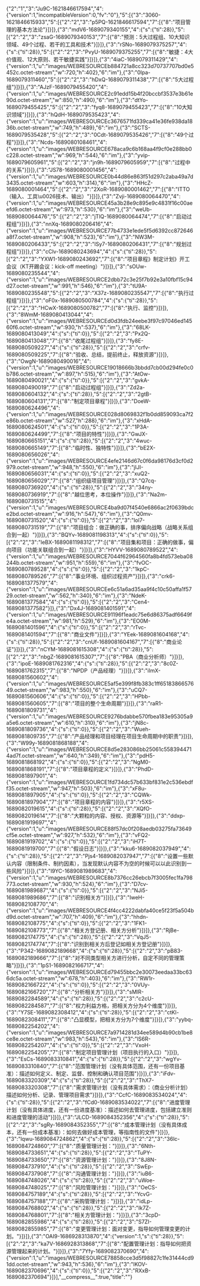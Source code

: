 {"2":"1","3":"Ju9C-1621846617594","4":{"version":1,"incompatibleVersion":0,"fv":"0"},"5":[{"3":"3060-1621846615933","5":[{"2":"2","3":"p5PQ-1621846617594","7":[{"8":"项目管理的基本方法论"}]}]},{"3":"mdV6-1689079340155","4":{"s":{"ti":28}},"5":[{"2":"2","3":"zsaG-1689079340153","7":[{"8":"预测：5大过程组、10大知识领域、49个过程、若干的工具和技术"}]}]},{"3":"rSNo-1689079375257","4":{"s":{"ti":28}},"5":[{"2":"2","3":"PvyU-1689079375255","7":[{"8":"敏捷：4大价值观、12大原则、若干敏捷实践"}]}]},{"3":"4iaC-1689079311429","4":{"version":1,"u":"images/WEBRESOURCEb884721a8cc323d70737707bd0e5452c.octet-stream","w":720,"h":402},"6":"im"},{"3":"0lpa-1689079311460","5":[{"2":"2","3":"hDxQ-1689079311438","7":[{"8":"5大过程组"}]}]},{"3":"AJzF-1689079455420","4":{"version":1,"u":"images/WEBRESOURCE2c91edd15b4f20bccbf3537e3b61e90d.octet-stream","w":850,"h":490},"6":"im"},{"3":"dtYo-1689079455425","5":[{"2":"2","3":"fyq8-1689079455423","7":[{"8":"10大知识领域"}]}]},{"3":"hQdH-1689079535423","4":{"version":1,"u":"images/WEBRESOURCEc3676571fd339ca41e36fe938da1836b.octet-stream","w":749,"h":489},"6":"im"},{"3":"SCTS-1689079535428","5":[{"2":"2","3":"0Cdt-1689079535426","7":[{"8":"49个过程"}]}]},{"3":"Ncds-1689080108461","4":{"version":1,"u":"images/WEBRESOURCE678aca9c6b168aa4f9cf0e288bb0c228.octet-stream","w":969,"h":544},"6":"im"},{"3":"yvip-1689079605961","5":[{"2":"2","3":"jn9h-1689079605959","7":[{"8":"过程中的关系"}]}]},{"3":"JS78-1689080001456","4":{"version":1,"u":"images/WEBRESOURCE0b44d86e863f51d297c2aba49a7d3435.octet-stream","w":603,"h":314},"6":"im"},{"3":"HHcZ-1689080001464","5":[{"2":"2","3":"2XoR-1689080001462","7":[{"8":"ITTO（输入、工具\u0026技术、输出）"}]}]},{"3":"Zvji-1689080064470","4":{"version":1,"u":"images/WEBRESOURCE45a3b28e9c895e9c4831f16c00aeefd6.octet-stream","w":973,"h":530},"6":"im"},{"3":"weUb-1689080064476","5":[{"2":"2","3":"jTlQ-1689080064474","7":[{"8":"启动过程组"}]}]},{"3":"nnXq-1689080206416","4":{"version":1,"u":"images/WEBRESOURCE77b4733e1ede5f5d6392cc872646a8f7.octet-stream","w":908,"h":523},"6":"im"},{"3":"NW3M-1689080206433","5":[{"2":"2","3":"lSy7-1689080206431","7":[{"8":"规划过程组"}]}]},{"3":"cClv-1689080243694","4":{"s":{"ti":28}},"5":[{"2":"2","3":"YXW1-1689080243692","7":[{"8":"项目章程》制定计划》开工会议（KT开踢会议：kick-off meeting）"}]}]},{"3":"sOUw-1689080235544","4":{"version":1,"u":"images/WEBRESOURCE2dbb72c3e25f7b92e3a10fbf15c94d27.octet-stream","w":991,"h":546},"6":"im"},{"3":"tU9A-1689080235548","5":[{"2":"2","3":"X37z-1689080235547","7":[{"8":"执行过程组"}]}]},{"3":"oF0x-1689080500784","4":{"s":{"ti":28}},"5":[{"2":"2","3":"HCwX-1689080500782","7":[{"8":"执行、监控"}]}]},{"3":"8WmM-1689080413044","4":{"version":1,"u":"images/WEBRESOURCEd0d3fdb24eebe3f97c97046ed14560f6.octet-stream","w":930,"h":537},"6":"im"},{"3":"68LK-1689080413049","4":{"s":{"ti":0}},"5":[{"2":"2","3":"Px2Q-1689080413048","7":[{"8":"收尾过程组"}]}]},{"3":"fy8E-1689080509227","4":{"s":{"ti":28}},"5":[{"2":"2","3":"crfv-1689080509225","7":[{"8":"验收、总结，提前终止，释放资源"}]}]},{"3":"OwgN-1689080490016","4":{"version":1,"u":"images/WEBRESOURCE19018666b3bbdd7cb00d294fe0c0b786.octet-stream","w":897,"h":515},"6":"im"},{"3":"AtOw-1689080490021","4":{"s":{"ti":0}},"5":[{"2":"2","3":"gvkA-1689080490019","7":[{"8":"启动过程组"}]}]},{"3":"Zd2a-1689080604132","4":{"s":{"ti":28}},"5":[{"2":"2","3":"2gtB-1689080604131","7":[{"8":"制定项目章程"}]}]},{"3":"DoeW-1689080624496","4":{"version":1,"u":"images/WEBRESOURCE028d8069832f1b0dd859093ca7f2e86b.octet-stream","w":527,"h":288},"6":"im"},{"3":"xHdA-1689080624501","4":{"s":{"ti":0}},"5":[{"2":"2","3":"1P3A-1689080624499","7":[{"8":"项目的特性"}]}]},{"3":"GwJX-1689080665151","4":{"s":{"ti":28}},"5":[{"2":"2","3":"4wuc-1689080665149","7":[{"8":"临时性、独特性"}]}]},{"3":"bE2X-1689080656026","4":{"version":1,"u":"images/WEBRESOURCE4efe2146d67c0f6da98176d3cf0d2979.octet-stream","w":948,"h":550},"6":"im"},{"3":"jIJI-1689080656031","4":{"s":{"ti":0}},"5":[{"2":"2","3":"xuQ2-1689080656029","7":[{"8":"组织级项目管理"}]}]},{"3":"Q7cq-1689080736920","4":{"s":{"ti":28}},"5":[{"2":"2","3":"34ny-1689080736919","7":[{"8":"越位思考，本位操作"}]}]},{"3":"Na2m-1689080731515","4":{"version":1,"u":"images/WEBRESOURCE4ba9d07f4540e6866ac2f0639bdce2bd.octet-stream","w":916,"h":547},"6":"im"},{"3":"Q0mv-1689080731520","4":{"s":{"ti":0}},"5":[{"2":"2","3":"lol7-1689080731519","7":[{"8":"项目组合：做正确的事，排序偏向战略（战略关系组合到一起）"}]}]},{"3":"BQYv-1689081198313","4":{"s":{"ti":0}},"5":[{"2":"2","3":"leBX-1689081198312","7":[{"8":"项目集和项目：正确的做事，偏向项目（功能关联组合到一起）"}]}]},{"3":"HYVV-1689080789522","4":{"version":1,"u":"images/WEBRESOURCE7044f62964560fa8b4fd573eba08244b.octet-stream","w":951,"h":559},"6":"im"},{"3":"fvOC-1689080789528","4":{"s":{"ti":0}},"5":[{"2":"2","3":"1kpC-1689080789526","7":[{"8":"事业环境、组织过程资产"}]}]},{"3":"crk6-1689081377579","4":{"version":1,"u":"images/WEBRESOURCEe6c51a6ad35aa9f4c10c50affa1f5729.octet-stream","w":562,"h":340},"6":"im"},{"3":"NdeK-1689081377584","4":{"s":{"ti":0}},"5":[{"2":"2","3":"Cen4-1689081377582"}]},{"3":"Dx4J-1689081401591","4":{"version":1,"u":"images/WEBRESOURCE91196f1eadc75e6d86375adf6649fe4a.octet-stream","w":981,"h":529},"6":"im"},{"3":"EO0M-1689081401596","4":{"s":{"ti":0}},"5":[{"2":"2","3":"rTvc-1689081401594","7":[{"8":"商业文件"}]}]},{"3":"YEek-1689081604168","4":{"s":{"ti":28}},"5":[{"2":"2","3":"cnUf-1689081604167","7":[{"8":"商业论证"}]}]},{"3":"nCYM-1689081615308","4":{"s":{"ti":28}},"5":[{"2":"2","3":"nbgZ-1689081615307","7":[{"8":"PBA（商业分析师）"}]}]},{"3":"ipoE-1689081762316","4":{"s":{"ti":28}},"5":[{"2":"2","3":"8c0Z-1689081762315","7":[{"8":"NPDP（产品经理）"}]}]},{"3":"iImX-1689081560602","4":{"version":1,"u":"images/WEBRESOURCE5af5e399f8fb383c1ff6518386657649.octet-stream","w":983,"h":550},"6":"im"},{"3":"uCQ7-1689081560606","4":{"s":{"ti":0}},"5":[{"2":"2","3":"HPbb-1689081560605","7":[{"8":"项目的整个生命周期"}]}]},{"3":"raR1-1689081809731","4":{"version":1,"u":"images/WEBRESOURCE9276bdabbe570fbea183e95305a9a5e6.octet-stream","w":610,"h":310},"6":"im"},{"3":"jN8c-1689081809736","4":{"s":{"ti":0}},"5":[{"2":"2","3":"Wueh-1689081809735","7":[{"8":"产品经理和项目经理在项目生命周期中的职责"}]}]},{"3":"W99y-1689081868188","4":{"version":1,"u":"images/WEBRESOURCE8d5e283086bb25061c5583944714ad7f.octet-stream","w":640,"h":349},"6":"im"},{"3":"pdH5-1689081868192","4":{"s":{"ti":0}},"5":[{"2":"2","3":"NgM0-1689081868191","7":[{"8":"项目章程的定义"}]}]},{"3":"PhdD-1689081897901","4":{"version":1,"u":"images/WEBRESOURCE1fd734dc57b633bf831e2c536ebdff35.octet-stream","w":947,"h":503},"6":"im"},{"3":"xF8u-1689081897905","4":{"s":{"ti":0}},"5":[{"2":"2","3":"CQWk-1689081897904","7":[{"8":"项目章程的内容"}]}]},{"3":"r5XS-1689082019615","4":{"s":{"ti":28}},"5":[{"2":"2","3":"XQfO-1689082019614","7":[{"8":"大颗粒的内容、授权、资源等"}]}]},{"3":"ddxp-1689081919697","4":{"version":1,"u":"images/WEBRESOURCE88f57dc0f208aedb03275fa73649cf5e.octet-stream","w":927,"h":532},"6":"im"},{"3":"vFQ2-1689081919702","4":{"s":{"ti":0}},"5":[{"2":"2","3":"iH7T-1689081919700","7":[{"8":"假设日志"}]}]},{"3":"kku6-1689082037949","4":{"s":{"ti":28}},"5":[{"2":"2","3":"Pjs4-1689082037947","7":[{"8":"设置一些默认内容（限制条件、制约因素），当发现默认内容不为空的时候可以以此识别到一些风险"}]}]},{"3":"l9YC-1689081989683","4":{"version":1,"u":"images/WEBRESOURCE8b7376cc26ebcb7f3005fec1fa798773.octet-stream","w":930,"h":524},"6":"im"},{"3":"D7cv-1689081989687","4":{"s":{"ti":0}},"5":[{"2":"2","3":"NJi5-1689081989686","7":[{"8":"识别相关方"}]}]},{"3":"IweH-1689082108770","4":{"version":1,"u":"images/WEBRESOURCE4f4cc4222dabfa40ce5f23f5a504bd9d.octet-stream","w":707,"h":409},"6":"im"},{"3":"hhdn-1689082108775","4":{"s":{"ti":0}},"5":[{"2":"2","3":"1FK1-1689082108773","7":[{"8":"相关方登记册、相关方分析"}]}]},{"3":"RjBe-1689082174775","4":{"s":{"ti":28}},"5":[{"2":"2","3":"VqJ5-1689082174774","7":[{"8":"识别到相关方后登记如相关方登记册"}]}]},{"3":"P342-1689082189668","4":{"s":{"ti":28}},"5":[{"2":"2","3":"pB83-1689082189666","7":[{"8":"对不同类型相关方进行分析，自定不同的管理策略"}]}]},{"3":"1pS1-1689082166717","4":{"version":1,"u":"images/WEBRESOURCEd79455bbc2e30073eedaa33bc636dc5a.octet-stream","w":678,"h":403},"6":"im"},{"3":"RW1r-1689082166722","4":{"s":{"ti":0}},"5":[{"2":"2","3":"0VUy-1689082166720","7":[{"8":"分析相关方"}]}]},{"3":"sMlR-1689082284589","4":{"s":{"ti":28}},"5":[{"2":"2","3":"c2cU-1689082284587","7":[{"8":"权力利益方格，把相关方分为4个维度"}]}]},{"3":"Y7SE-1689082308412","4":{"s":{"ti":28}},"5":[{"2":"2","3":"ctKl-1689082308411","7":[{"8":"凸显模型，把相关方分为7个维度"}]}]},{"3":"yybq-1689082254202","4":{"version":1,"u":"images/WEBRESOURCE7a9714281d34ee589d4b90cb1be8ce8e.octet-stream","w":983,"h":543},"6":"im"},{"3":"lS6R-1689082254207","4":{"s":{"ti":0}},"5":[{"2":"2","3":"VxoH-1689082254205","7":[{"8":"制定项目管理计划（项目执行的入口）"}]}]},{"3":"EsCs-1689083310841","4":{"s":{"ti":28}},"5":[{"2":"2","3":"wgYv-1689083310840","7":[{"8":"范围管理计划（没有具体范围，还有一份项目基准）：描述如何定义、制定、监督、控制和确认项目范围"}]}]},{"3":"iFdv-1689083320309","4":{"s":{"ti":28}},"5":[{"2":"2","3":"ThX7-1689083320308","7":[{"8":"需求管理计划（没有具体需求）：（商业分析计划）描述如何分析、记录、管理项目需求"}]}]},{"3":"CcfC-1689083534024","4":{"s":{"ti":28}},"5":[{"2":"2","3":"fCd0-1689083534022","7":[{"8":"进度管理计划（没有具体进度，还有一份进度基准）：描述如何去管理进度，包括建立准则和进度管理的活动"}]}]},{"3":"JLCD-1689084352356","4":{"s":{"ti":28}},"5":[{"2":"2","3":"sgRy-1689084352355","7":[{"8":"成本管理计划（没有具体成本，还有一份成本基准）：如何去做好成本管理，等指南性的文件"}]}]},{"3":"lqwu-1689084724862","4":{"s":{"ti":28}},"5":[{"2":"2","3":"36lc-1689084724860","7":[{"8":"质量管理计划："}]}]},{"3":"6Nth-1689084733651","4":{"s":{"ti":28}},"5":[{"2":"2","3":"TuPY-1689084733650","7":[{"8":"资源管理计划："}]}]},{"3":"8J8N-1689084737910","4":{"s":{"ti":28}},"5":[{"2":"2","3":"SwEp-1689084737908","7":[{"8":"沟通管理计划："}]}]},{"3":"iuB6-1689084748026","4":{"s":{"ti":28}},"5":[{"2":"2","3":"uWoe-1689084748025","7":[{"8":"风险管理计划："}]}]},{"3":"OeCS-1689084757189","4":{"s":{"ti":28}},"5":[{"2":"2","3":"YcvG-1689084757188","7":[{"8":"采购管理计划："}]}]},{"3":"idLp-1689084768802","4":{"s":{"ti":28}},"5":[{"2":"2","3":"Ik7Z-1689084768801","7":[{"8":"相关方管理计划："}]}]},{"3":"3cpD-1689082855986","4":{"s":{"ti":28}},"5":[{"2":"2","3":"S7ZI-1689082855985","7":[{"8":"变更管理计划：面对变更，指导如何管理变更的计划。"}]}]},{"3":"OAI9-1686928313870","4":{"version":1,"s":{"ti":28}},"5":[{"2":"2","3":"ka7V-1686928313868","7":[{"8":"配置管理计划：指导如何把资源管理起来的计划。"}]}]},{"3":"7Yfy-1689082370690","4":{"version":1,"u":"images/WEBRESOURCE78858cce3d5f98827c1fe31444cd91dd.octet-stream","w":943,"h":536},"6":"im"},{"3":"lKOV-1689082370696","4":{"s":{"ti":0}},"5":[{"2":"2","3":"RXxB-1689082370694"}]}],"\_\_compress\_\_":true,"title":""}
